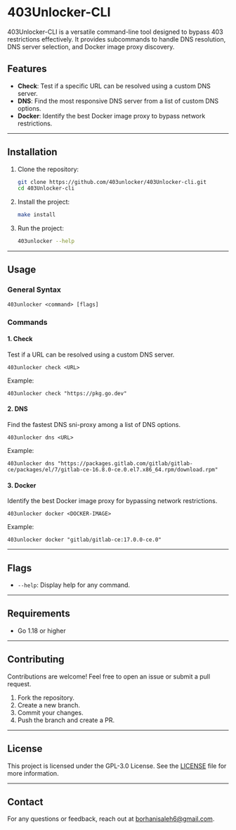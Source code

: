 # 403Unlocker-CLI

403Unlocker-CLI is a versatile command-line tool designed to bypass 403 restrictions effectively. It provides subcommands to handle DNS resolution, DNS server selection, and Docker image proxy discovery.

## Features
- **Check**: Test if a specific URL can be resolved using a custom DNS server.
- **DNS**: Find the most responsive DNS server from a list of custom DNS options.
- **Docker**: Identify the best Docker image proxy to bypass network restrictions.

---

## Installation

1. Clone the repository:
   ```bash
   git clone https://github.com/403unlocker/403Unlocker-cli.git
   cd 403Unlocker-cli
   ```
2. Install the project:
   ```bash
   make install
   ```

3. Run the project:
   ```bash
   403unlocker --help
   ```
---

## Usage

### General Syntax
```
403unlocker <command> [flags]
```

### Commands

#### 1. Check
Test if a URL can be resolved using a custom DNS server.
```
403unlocker check <URL>
```
Example:
```
403unlocker check "https://pkg.go.dev"
```

#### 2. DNS
Find the fastest DNS sni-proxy among a list of DNS options.
```
403unlocker dns <URL>
```

Example:
```
403unlocker dns "https://packages.gitlab.com/gitlab/gitlab-ce/packages/el/7/gitlab-ce-16.8.0-ce.0.el7.x86_64.rpm/download.rpm"
```

#### 3. Docker
Identify the best Docker image proxy for bypassing network restrictions.
```
403unlocker docker <DOCKER-IMAGE>
```

Example:
```
403unlocker docker "gitlab/gitlab-ce:17.0.0-ce.0"
```


---

## Flags
- `--help`: Display help for any command.

---

## Requirements
- Go 1.18 or higher

---

## Contributing
Contributions are welcome! Feel free to open an issue or submit a pull request.

1. Fork the repository.
2. Create a new branch.
3. Commit your changes.
4. Push the branch and create a PR.

---

## License
This project is licensed under the GPL-3.0 License. See the [LICENSE](https://github.com/403unlocker/403Unlocker-cli/blob/main/LICENSE) file for more information.

---

## Contact
For any questions or feedback, reach out at [borhanisaleh6@gmail.com](mailto:borhanisaleh6@gmail.com).